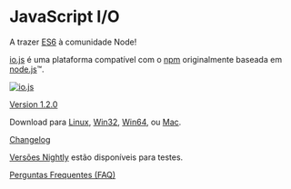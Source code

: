 # JavaScript I/O

A trazer [ES6](es6.html) à comunidade Node!

[io.js](https://github.com/iojs/io.js) é uma plataforma compatível com o [npm](https://www.npmjs.org/) originalmente baseada em [node.js](https://nodejs.org/)&#8482;.

[![io.js](../images/1.0.0.png)](https://iojs.org/dist/v1.2.0/)

[Version 1.2.0](https://iojs.org/dist/v1.2.0/)

Download para
[Linux](https://iojs.org/dist/v1.2.0/iojs-v1.2.0-linux-x64.tar.xz),
[Win32](https://iojs.org/dist/v1.2.0/iojs-v1.2.0-x86.msi), [Win64](https://iojs.org/dist/v1.2.0/iojs-v1.2.0-x64.msi),
ou
[Mac](https://iojs.org/dist/v1.2.0/iojs-v1.2.0.pkg).


[Changelog](https://github.com/iojs/io.js/blob/v1.x/CHANGELOG.md)

[Versões Nightly](https://iojs.org/download/nightly/) estão disponíveis para testes.

[Perguntas Frequentes (FAQ)](/faq.html)
